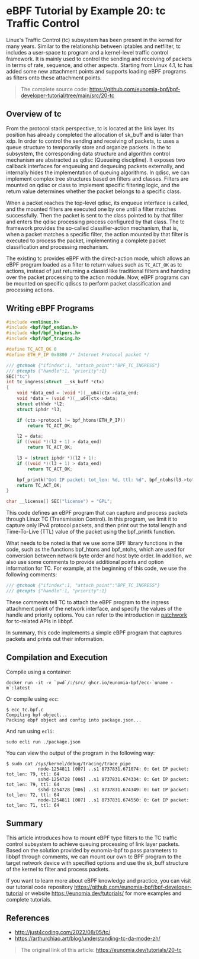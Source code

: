 # eBPF Tutorial by Example 20: tc Traffic Control


Linux's Traffic Control (tc) subsystem has been present in the kernel for many years. Similar to the relationship between iptables and netfilter, tc includes a user-space tc program and a kernel-level traffic control framework. It is mainly used to control the sending and receiving of packets in terms of rate, sequence, and other aspects. Starting from Linux 4.1, tc has added some new attachment points and supports loading eBPF programs as filters onto these attachment points.

> The complete source code: <https://github.com/eunomia-bpf/bpf-developer-tutorial/tree/main/src/20-tc>


## Overview of tc

From the protocol stack perspective, tc is located at the link layer. Its position has already completed the allocation of sk_buff and is later than xdp. In order to control the sending and receiving of packets, tc uses a queue structure to temporarily store and organize packets. In the tc subsystem, the corresponding data structure and algorithm control mechanism are abstracted as qdisc (Queueing discipline). It exposes two callback interfaces for enqueuing and dequeuing packets externally, and internally hides the implementation of queuing algorithms. In qdisc, we can implement complex tree structures based on filters and classes. Filters are mounted on qdisc or class to implement specific filtering logic, and the return value determines whether the packet belongs to a specific class.

When a packet reaches the top-level qdisc, its enqueue interface is called, and the mounted filters are executed one by one until a filter matches successfully. Then the packet is sent to the class pointed to by that filter and enters the qdisc processing process configured by that class. The tc framework provides the so-called classifier-action mechanism, that is, when a packet matches a specific filter, the action mounted by that filter is executed to process the packet, implementing a complete packet classification and processing mechanism.

The existing tc provides eBPF with the direct-action mode, which allows an eBPF program loaded as a filter to return values such as `TC_ACT_OK` as tc actions, instead of just returning a classid like traditional filters and handing over the packet processing to the action module. Now, eBPF programs can be mounted on specific qdiscs to perform packet classification and processing actions.

## Writing eBPF Programs

```c
#include <vmlinux.h>
#include <bpf/bpf_endian.h>
#include <bpf/bpf_helpers.h>
#include <bpf/bpf_tracing.h>

#define TC_ACT_OK 0
#define ETH_P_IP 0x0800 /* Internet Protocol packet */

/// @tchook {"ifindex":1, "attach_point":"BPF_TC_INGRESS"}
/// @tcopts {"handle":1, "priority":1}
SEC("tc")
int tc_ingress(struct __sk_buff *ctx)
{
    void *data_end = (void *)(__u64)ctx->data_end;
    void *data = (void *)(__u64)ctx->data;
    struct ethhdr *l2;
    struct iphdr *l3;

    if (ctx->protocol != bpf_htons(ETH_P_IP))
        return TC_ACT_OK;

    l2 = data;
    if ((void *)(l2 + 1) > data_end)
        return TC_ACT_OK;

    l3 = (struct iphdr *)(l2 + 1);
    if ((void *)(l3 + 1) > data_end)
        return TC_ACT_OK;

    bpf_printk("Got IP packet: tot_len: %d, ttl: %d", bpf_ntohs(l3->tot_len), l3->ttl);
    return TC_ACT_OK;
}

char __license[] SEC("license") = "GPL";
```

This code defines an eBPF program that can capture and process packets through Linux TC (Transmission Control). In this program, we limit it to capture only IPv4 protocol packets, and then print out the total length and Time-To-Live (TTL) value of the packet using the bpf_printk function.

What needs to be noted is that we use some BPF library functions in the code, such as the functions bpf_htons and bpf_ntohs, which are used for conversion between network byte order and host byte order. In addition, we also use some comments to provide additional points and option information for TC. For example, at the beginning of this code, we use the following comments:

```c
/// @tchook {"ifindex":1, "attach_point":"BPF_TC_INGRESS"}
/// @tcopts {"handle":1, "priority":1}
```

These comments tell TC to attach the eBPF program to the ingress attachment point of the network interface, and specify the values of the handle and priority options. You can refer to the introduction in [patchwork](https://patchwork.kernel.org/project/netdevbpf/patch/20210512103451.989420-3-memxor@gmail.com/) for tc-related APIs in libbpf.

In summary, this code implements a simple eBPF program that captures packets and prints out their information.

## Compilation and Execution

Compile using a container:

```console
docker run -it -v `pwd`/:/src/ ghcr.io/eunomia-bpf/ecc-`uname -m`:latest
```

Or compile using `ecc`:

```console
$ ecc tc.bpf.c
Compiling bpf object...
Packing ebpf object and config into package.json...
```

And run using `ecli`:

```shell
sudo ecli run ./package.json
```

You can view the output of the program in the following way:

```console
$ sudo cat /sys/kernel/debug/tracing/trace_pipe
            node-1254811 [007] ..s1 8737831.671074: 0: Got IP packet: tot_len: 79, ttl: 64
            sshd-1254728 [006] ..s1 8737831.674334: 0: Got IP packet: tot_len: 79, ttl: 64
            sshd-1254728 [006] ..s1 8737831.674349: 0: Got IP packet: tot_len: 72, ttl: 64
            node-1254811 [007] ..s1 8737831.674550: 0: Got IP packet: tot_len: 71, ttl: 64
```

## Summary

This article introduces how to mount eBPF type filters to the TC traffic control subsystem to achieve queuing processing of link layer packets. Based on the solution provided by eunomia-bpf to pass parameters to libbpf through comments, we can mount our own tc BPF program to the target network device with specified options and use the sk_buff structure of the kernel to filter and process packets.

If you want to learn more about eBPF knowledge and practice, you can visit our tutorial code repository <https://github.com/eunomia-bpf/bpf-developer-tutorial> or website <https://eunomia.dev/tutorials/> for more examples and complete tutorials.

## References

+ <http://just4coding.com/2022/08/05/tc/>
+ <https://arthurchiao.art/blog/understanding-tc-da-mode-zh/>

> The original link of this article: <https://eunomia.dev/tutorials/20-tc>
